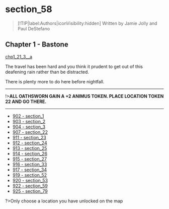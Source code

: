
# section_58

>[!TIP|label:Authors|iconVisibility:hidden]
>Written by Jamie Jolly and Paul DeStefano

## Chapter 1 - Bastone

[chp1_21_3__a](../../decomp/app/src/main/res/raw/chp1_21_3__a.mp3 ':include :type=audio')

The travel has been hard and you think it prudent to get out of this deafening rain rather than be distracted.

There is plenty more to do here before nightfall.

---

!>**ALL OATHSWORN GAIN A +2 ANIMUS TOKEN.  PLACE LOCATION TOKEN 22 AND GO THERE.** 

---

- [902 - section_1](output/chapter1/section_1.md)
- [903 - section_2](output/chapter1/section_2.md)
- [904 - section_3](output/chapter1/section_3.md)
- [907 - section_22](output/chapter1/section_22.md)
- [911 - section_23](output/chapter1/section_23.md)
- [912 - section_24](output/chapter1/section_24.md)
- [913 - section_25](output/chapter1/section_25.md)
- [914 - section_26](output/chapter1/section_26.md)
- [915 - section_27](output/chapter1/section_27.md)
- [916 - section_33](output/chapter1/section_33.md)
- [917 - section_34](output/chapter1/section_34.md)
- [919 - section_52](output/chapter1/section_52.md)
- [920 - section_53](output/chapter1/section_53.md)
- [922 - section_59](output/chapter1/section_59.md)
- [925 - section_79](output/chapter1/section_79.md)


?>Only choose a location you have unlocked on the map


